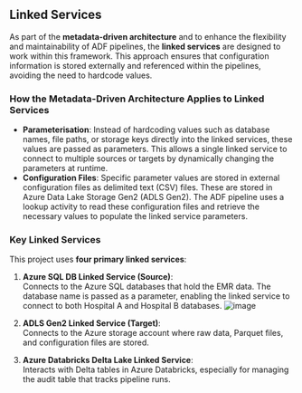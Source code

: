 ## **Linked Services**

As part of the **metadata-driven architecture** and to enhance the flexibility and maintainability of ADF pipelines, the **linked services** are designed to work within this framework. This approach ensures that configuration information is stored externally and referenced within the pipelines, avoiding the need to hardcode values.

### How the Metadata-Driven Architecture Applies to Linked Services

- **Parameterisation**: Instead of hardcoding values such as database names, file paths, or storage keys directly into the linked services, these values are passed as parameters. This allows a single linked service to connect to multiple sources or targets by dynamically changing the parameters at runtime.
- **Configuration Files**: Specific parameter values are stored in external configuration files as delimited text (CSV) files. These are stored in Azure Data Lake Storage Gen2 (ADLS Gen2). The ADF pipeline uses a lookup activity to read these configuration files and retrieve the necessary values to populate the linked service parameters.

### Key Linked Services

This project uses **four primary linked services**:

1. **Azure SQL DB Linked Service (Source)**:  
   Connects to the Azure SQL databases that hold the EMR data. The database name is passed as a parameter, enabling the linked service to connect to both Hospital A and Hospital B databases. 
![image](https://github.com/user-attachments/assets/2aa5df3b-47af-47a5-bf52-d60dd8c6441f)

2. **ADLS Gen2 Linked Service (Target)**:  
   Connects to the Azure storage account where raw data, Parquet files, and configuration files are stored. 

3. **Azure Databricks Delta Lake Linked Service**:  
   Interacts with Delta tables in Azure Databricks, especially for managing the audit table that tracks pipeline runs. 
